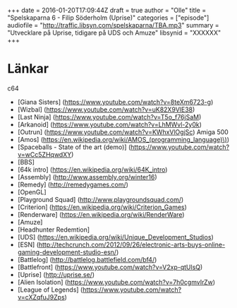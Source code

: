 +++
date = 2016-01-20T17:09:44Z
draft = true
author = "Olle"
title = "Spelskaparna 6 - Filip Söderholm (Uprise)"
categories = ["episode"]
audiofile = "http://traffic.libsyn.com/spelskaparna/TBA.mp3"
summary = "Utvecklare på Uprise, tidigare på UDS och Amuze"
libsynid = "XXXXXX"
+++

# Länkar
c64
* [Giana Sisters] (https://www.youtube.com/watch?v=8teXm6723-g)
* [Wizbal] (https://www.youtube.com/watch?v=uK82X9VlE38)
* [Last Ninja] (https://www.youtube.com/watch?v=T5o_f76jSaM)
* [Arkanoid] (https://www.youtube.com/watch?v=LhMWvl-2y0k)
* [Outrun] (https://www.youtube.com/watch?v=KWhxVlOgjSc)
Amiga 500
* [Amos] (https://en.wikipedia.org/wiki/AMOS_(programming_language)\))
* [Spaceballs - State of the art (demo)] (https://www.youtube.com/watch?v=wCc5ZHqwdXY)
* [BBS]
* [64k intro] (https://en.wikipedia.org/wiki/64K_intro)
* [Assembly] (http://www.assembly.org/winter16)
* [Remedy] (http://remedygames.com/)
* [OpenGL]
* [Playground Squad] (http://www.playgroundsquad.com/)
* [Criterion] (https://en.wikipedia.org/wiki/Criterion_Games)
* [Renderware] (https://en.wikipedia.org/wiki/RenderWare)
* [Amuze]
* [Headhunter Redemtion]
* [UDS] (https://en.wikipedia.org/wiki/Unique_Development_Studios)
* [ESN] (http://techcrunch.com/2012/09/26/electronic-arts-buys-online-gaming-development-studio-esn/)
* [Battlelog] (http://battlelog.battlefield.com/bf4/)
* [Battlefront] (https://www.youtube.com/watch?v=V2xp-qtUlsQ)
* [Uprise] (http://uprise.se/)
* [Alien Isolation] (https://www.youtube.com/watch?v=7h0cgmvIrZw)
* [League of Legends] (https://www.youtube.com/watch?v=cXZqfuJ9Zps)




